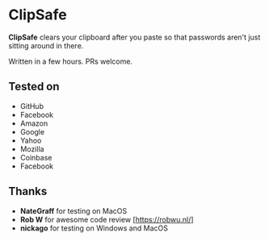 ClipSafe
========

**ClipSafe** clears your clipboard after you paste
so that passwords aren't just sitting around in there.

Written in a few hours. PRs welcome.

Tested on
---------
* GitHub
* Facebook
* Amazon
* Google
* Yahoo
* Mozilla
* Coinbase
* Facebook

Thanks
------

* **NateGraff** for testing on MacOS
* **Rob W** for awesome code review [https://robwu.nl/]
* **nickago** for testing on Windows and MacOS

